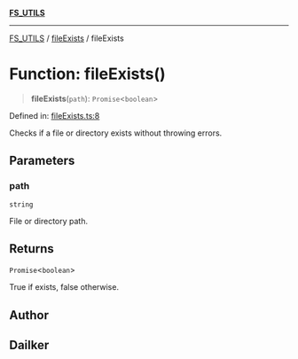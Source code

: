 [**FS_UTILS**](../../README.md)

***

[FS_UTILS](../../README.md) / [fileExists](../README.md) / fileExists

# Function: fileExists()

> **fileExists**(`path`): `Promise`\<`boolean`\>

Defined in: [fileExists.ts:8](https://github.com/dailker/everyutil/blob/7c30ec40bbb398255a9be572db0a537e8bcb9c11/src/fs/fileExists.ts#L8)

Checks if a file or directory exists without throwing errors.

## Parameters

### path

`string`

File or directory path.

## Returns

`Promise`\<`boolean`\>

True if exists, false otherwise.

## Author

## Dailker

